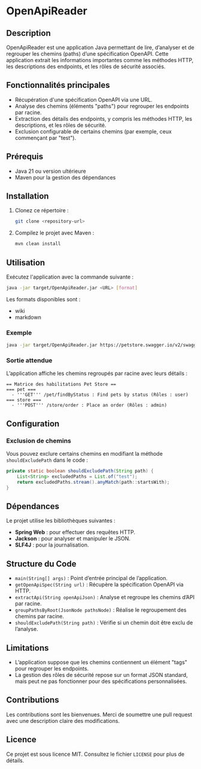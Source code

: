 # OpenApiReader

## Description
OpenApiReader est une application Java permettant de lire, d’analyser et de regrouper les chemins (paths) d’une spécification OpenAPI. Cette application extrait les informations importantes comme les méthodes HTTP, les descriptions des endpoints, et les rôles de sécurité associés.

## Fonctionnalités principales
- Récupération d'une spécification OpenAPI via une URL.
- Analyse des chemins (éléments "paths") pour regrouper les endpoints par racine.
- Extraction des détails des endpoints, y compris les méthodes HTTP, les descriptions, et les rôles de sécurité.
- Exclusion configurable de certains chemins (par exemple, ceux commençant par "test").

## Prérequis
- Java 21 ou version ultérieure
- Maven pour la gestion des dépendances

## Installation
1. Clonez ce répertoire :
   ```bash
   git clone <repository-url>
   ```
2. Compilez le projet avec Maven :
   ```bash
   mvn clean install
   ```

## Utilisation
Exécutez l'application avec la commande suivante :
```bash
java -jar target/OpenApiReader.jar <URL> [format]
```

Les formats disponibles sont :
- wiki
- markdown

### Exemple
```bash
java -jar target/OpenApiReader.jar https://petstore.swagger.io/v2/swagger.json wiki
```

### Sortie attendue
L’application affiche les chemins regroupés par racine avec leurs détails :
```
== Matrice des habilitations Pet Store ==
=== pet ===
  - '''GET''' /pet/findByStatus : Find pets by status (Rôles : user)
=== store ===
  - '''POST''' /store/order : Place an order (Rôles : admin)
```

## Configuration
### Exclusion de chemins
Vous pouvez exclure certains chemins en modifiant la méthode `shouldExcludePath` dans le code :
```java
private static boolean shouldExcludePath(String path) {
    List<String> excludedPaths = List.of("test");
    return excludedPaths.stream().anyMatch(path::startsWith);
}
```

## Dépendances
Le projet utilise les bibliothèques suivantes :
- **Spring Web** : pour effectuer des requêtes HTTP.
- **Jackson** : pour analyser et manipuler le JSON.
- **SLF4J** : pour la journalisation.

## Structure du Code
- `main(String[] args)` : Point d’entrée principal de l’application.
- `getOpenApiSpec(String url)` : Récupère la spécification OpenAPI via HTTP.
- `extractApi(String openApiJson)` : Analyse et regroupe les chemins d’API par racine.
- `groupPathsByRoot(JsonNode pathsNode)` : Réalise le regroupement des chemins par racine.
- `shouldExcludePath(String path)` : Vérifie si un chemin doit être exclu de l’analyse.

## Limitations
- L’application suppose que les chemins contiennent un élément "tags" pour regrouper les endpoints.
- La gestion des rôles de sécurité repose sur un format JSON standard, mais peut ne pas fonctionner pour des spécifications personnalisées.

## Contributions
Les contributions sont les bienvenues. Merci de soumettre une pull request avec une description claire des modifications.

## Licence
Ce projet est sous licence MIT. Consultez le fichier `LICENSE` pour plus de détails.

